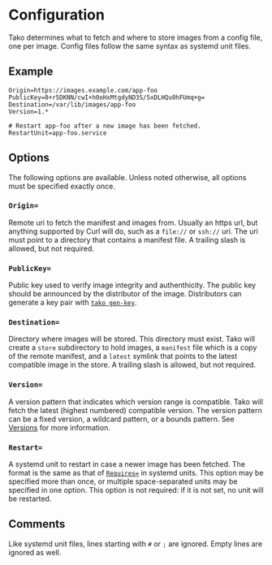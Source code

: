 # Configuration

Tako determines what to fetch and where to store images from a config file, one
per image. Config files follow the same syntax as systemd unit files.

## Example

    Origin=https://images.example.com/app-foo
    PublicKey=8+r5DKNN/cwI+h0oHxMtgdyND3S/5xDLHQu0hFUmq+g=
    Destination=/var/lib/images/app-foo
    Version=1.*

    # Restart app-foo after a new image has been fetched.
    RestartUnit=app-foo.service

## Options

The following options are available. Unless noted otherwise, all options must be
specified exactly once.

### `Origin=`

Remote uri to fetch the manifest and images from. Usually an https url, but
anything supported by Curl will do, such as a `file://` or `ssh://` uri. The uri
must point to a directory that contains a manifest file. A trailing slash is
allowed, but not required.

### `PublicKey=`

Public key used to verify image integrity and authenthicity. The public key
should be announced by the distributor of the image. Distributors can generate
a key pair with [`tako gen-key`](tako-gen-key.md).

### `Destination=`

Directory where images will be stored. This directory must exist. Tako will
create a `store` subdirectory to hold images, a `manifest` file which is a copy
of the remote manifest, and a `latest` symlink that points to the latest
compatible image in the store. A trailing slash is allowed, but not required.

### `Version=`

A version pattern that indicates which version range is compatible. Tako will
fetch the latest (highest numbered) compatible version. The version pattern
can be a fixed version, a wildcard pattern, or a bounds pattern. See
[Versions](versions.md) for more information.

### `Restart=`

A systemd unit to restart in case a newer image has been fetched. The format is
the same as that of [`Requires=`][systemd-requires] in systemd units. This
option may be specified more than once, or multiple space-separated units may be
specified in one option. This option is not required: if it is not set, no unit
will be restarted.

## Comments

Like systemd unit files, lines starting with `#` or `;` are ignored. Empty lines
are ignored as well.

[systemd-requires]: https://www.freedesktop.org/software/systemd/man/systemd.unit.html#Requires=
